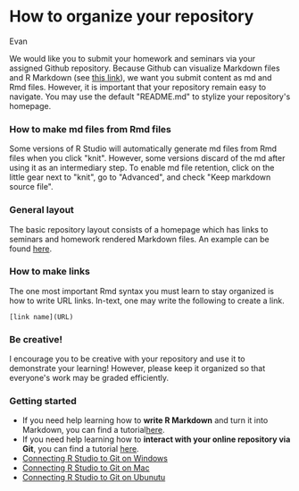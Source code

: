 # How to organize your repository
Evan  

We would like you to submit your homework and seminars via your assigned Github repository. Because Github can visualize Markdown files and R Markdown (see [this link](http://stat540-ubc.github.io/sm02a_rMarkdown.html)), we want you submit content as md and Rmd files. However, it is important that your repository remain easy to navigate. You may use the default "README.md" to stylize your repository's homepage.

### How to make md files from Rmd files
Some versions of R Studio will automatically generate md files from Rmd files when you click "knit". However, some versions discard of the md after using it as an intermediary step. To enable md file retention, click on the little gear next to "knit", go to "Advanced", and check "Keep markdown source file".

### General layout
The basic repository layout consists of a homepage which has links to seminars and homework rendered Markdown files. An example can be found [here](https://github.com/wdurnoUBC/testRepo/tree/cd11f4d359294451a4cb6a89e38d9026e6721580).

### How to make links
The one most important Rmd syntax you must learn to stay organized is how to write URL links. In-text, one may write the following to create a link.
```
[link name](URL)
```

### Be creative!
I encourage you to be creative with your repository and use it to demonstrate your learning! However, please keep it organized so that everyone's work may be graded efficiently.

### Getting started
  * If you need help learning how to **write R Markdown** and turn it into Markdown, you can find a tutorial[here](http://stat545-ubc.github.io/block007_first-use-rmarkdown.html).
  * If you need help learning how to **interact with your online repository via Git**, you can find a tutorial [here](http://stat545-ubc.github.io/git07_git-usage.html).
  * [Connecting R Studio to Git on Windows](https://github.com/STAT540-UBC/STAT540-UBC.github.io/raw/master/howToRStudioGitWindows.pdf)
  * [Connecting R Studio to Git on Mac](https://github.com/STAT540-UBC/STAT540-UBC.github.io/raw/master/howToRStudioGitMac.pdf)
  * [Connecting R Studio to Git on Ubunutu](https://github.com/STAT540-UBC/STAT540-UBC.github.io/raw/master/howToRStudioGitUbuntu.pdf)
  
